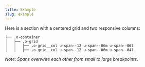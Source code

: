 ```yaml
---
title: Example
slug: example
---
```


Here is a section with a centered grid and two responsive columns:

```
├── .o-container
│   ├── .o-grid
│   │   ├── .o-grid__col u-span--12 u-span--06m u-span--06l
│   │   ├── .o-grid__col u-span--12 u-span--06m u-span--04l
```

*Note: Spans overwrite each other from small to large breakpoints.*
